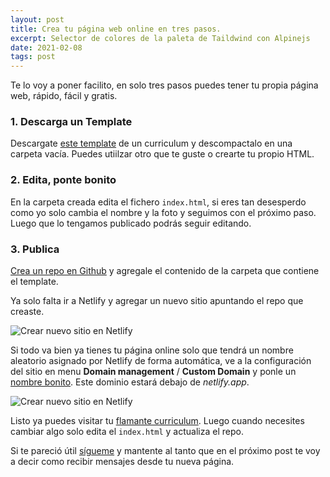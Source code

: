 ```yaml
---
layout: post
title: Crea tu página web online en tres pasos.
excerpt: Selector de colores de la paleta de Taildwind con Alpinejs
date: 2021-02-08
tags: post
---
```


Te lo voy a poner facilito, en solo tres pasos puedes tener tu propia página web, rápido, fácil y gratis.

### 1. Descarga un Template

Descargate [este template](https://templateflip.com/templates/right-resume/) de un curriculum y descompactalo en una carpeta vacía. Puedes utiilzar otro que te guste o crearte tu propio HTML.

### 2. Edita, ponte bonito

En la carpeta creada edita el fichero `index.html`, si eres tan desesperdo como yo solo cambia el nombre y la foto y seguimos con el próximo paso. Luego que lo tengamos publicado podrás seguir editando.

### 3. Publica

[Crea un repo en Github](https://docs.github.com/en/github/getting-started-with-github/create-a-repo) y agregale el contenido de la carpeta que contiene el template.

Ya solo falta ir a Netlify y agregar un nuevo sitio apuntando el repo que creaste.

![Crear nuevo sitio en Netlify](/img/select_repo_from_github.jpg)

Si todo va bien ya tienes tu página online solo que tendrá un nombre aleatorio asignado por Netlify de forma automática, ve a la configuración del sitio en menu **Domain management** / **Custom Domain** y ponle un [nombre bonito](https://cuco-perez.netlifly.app). Este dominio estará debajo de _netlify.app_.

![Crear nuevo sitio en Netlify](/img/change_name_site_netlify.jpg)

Listo ya puedes visitar tu [flamante curriculum](https://cuco-perez.netlifly.app). Luego cuando necesites cambiar algo solo edita el `index.html` y actualiza el repo.

Si te pareció útil [sígueme](https://twitter.com/sotoplatero) y mantente al tanto que en el próximo post te voy a decir como recibir mensajes desde tu nueva página.
